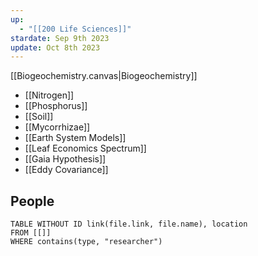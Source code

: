 ```yaml
---
up:
  - "[[200 Life Sciences]]"
stardate: Sep 9th 2023
update: Oct 8th 2023
---
```

[[Biogeochemistry.canvas|Biogeochemistry]]

- [[Nitrogen]]
- [[Phosphorus]]
- [[Soil]]
- [[Mycorrhizae]]
- [[Earth System Models]]
- [[Leaf Economics Spectrum]]
- [[Gaia Hypothesis]]
- [[Eddy Covariance]]


## People
```dataview
TABLE WITHOUT ID link(file.link, file.name), location
FROM [[]]
WHERE contains(type, "researcher")
```